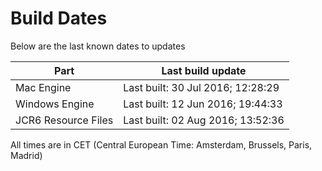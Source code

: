 # Build Dates

Below are the last known dates to updates

Part | Last build update
-----|-----
Mac Engine | Last built: 30 Jul 2016; 12:28:29
Windows Engine | Last built: 12 Jun 2016; 19:44:33
JCR6 Resource Files | Last built: 02 Aug 2016; 13:52:36
All times are in CET (Central European Time: Amsterdam, Brussels, Paris, Madrid)



